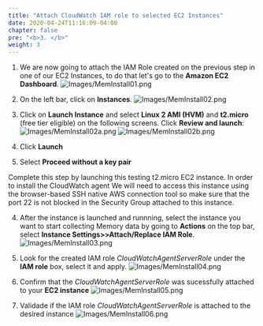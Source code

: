 ```yaml
---
title: "Attach CloudWatch IAM role to selected EC2 Instances"
date: 2020-04-24T11:16:09-04:00
chapter: false
pre: "<b>3. </b>"
weight: 3
---
```


1. We are now going to attach the IAM Role created on the previous step in one of our EC2 Instances, to do that let's go to the **Amazon EC2 Dashboard**.
![Images/MemInstall01.png](/Cost/200_AWS_Resource_Optimization/Images/MemInstall01.png)

2. On the left bar, click on **Instances**.
![Images/MemInstall02.png](/Cost/200_AWS_Resource_Optimization/Images/MemInstall02.png)

3. Click on **Launch Instance** and select **Linux 2 AMI (HVM)** and **t2.micro** (free tier eligible) on the following screens. Click **Review and launch**:
![Images/MemInstall02a.png](/Cost/200_AWS_Resource_Optimization/Images/MemInstall02a.png)
![Images/MemInstall02b.png](/Cost/200_AWS_Resource_Optimization/Images/MemInstall02b.png)

4. Click **Launch**

5. Select **Proceed without a key pair**

Complete this step by launching this testing t2.micro EC2 instance. In order to install the CloudWatch agent We will need to access this instance using the browser-based SSH native AWS connection tool so make sure that the port 22 is not blocked in the Security Group attached to this instance.

4. After the instance is launched and runnning, select the instance you want to start collecting Memory data by going to **Actions** on the top bar, select **Instance Settings>>Attach/Replace IAM Role**.
![Images/MemInstall03.png](/Cost/200_AWS_Resource_Optimization/Images/MemInstall03.png)

5. Look for the created IAM role *CloudWatchAgentServerRole* under the **IAM role** box, select it and apply.
![Images/MemInstall04.png](/Cost/200_AWS_Resource_Optimization/Images/MemInstall04.png)

6. Confirm that the *CloudWatchAgentServerRole* was sucessfully attached to your **EC2 instance**
![Images/MemInstall05.png](/Cost/200_AWS_Resource_Optimization/Images/MemInstall05.png)

7. Validade if the IAM role *CloudWatchAgentServerRole* is attached to the desired instance
![Images/MemInstall06.png](/Cost/200_AWS_Resource_Optimization/Images/MemInstall06.png)
